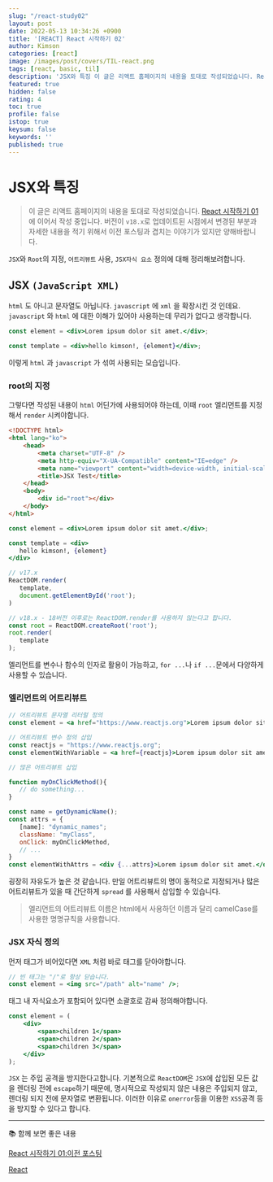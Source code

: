 ```yaml
---
slug: "/react-study02"
layout: post
date: 2022-05-13 10:34:26 +0900
title: '[REACT] React 시작하기 02'
author: Kimson
categories: [react]
image: /images/post/covers/TIL-react.png
tags: [react, basic, til]
description: 'JSX와 특징 이 글은 리액트 홈페이지의 내용을 토대로 작성되었습니다. React 시작하기 01 에 이어서 작성 중입니다. 버전이 `v18.x`로 업데이트된 시점에서 변경된 부분과 자세한 내용을 적기 위해서 이전 포스팅과 겹치는 이야기가 있지만 양해바랍니다. `JSX`와 `Root`의 지정, `어트리뷰트` 사용, `JSX자식 요소` 정의에 대해 정리해보려합니다.'
featured: true
hidden: false
rating: 4
toc: true
profile: false
istop: true
keysum: false
keywords: ''
published: true
---
```


# JSX와 특징

> 이 글은 리액트 홈페이지의 내용을 토대로 작성되었습니다.
> [React 시작하기 01](/react-study01) 에 이어서 작성 중입니다. 버전이 `v18.x`로 업데이트된 시점에서 변경된 부분과 자세한 내용을 적기 위해서 이전 포스팅과 겹치는 이야기가 있지만 양해바랍니다.

`JSX`와 `Root`의 지정, `어트리뷰트` 사용, `JSX자식 요소` 정의에 대해 정리해보려합니다.

## JSX `(JavaScript XML)`

`html` 도 아니고 문자열도 아닙니다. `javascript` 에 `xml` 을 확장시킨 것 인데요. `javascript` 와 `html` 에 대한 이해가 있어야 사용하는데 무리가 없다고 생각합니다.

```jsx
const element = <div>Lorem ipsum dolor sit amet.</div>;

const template = <div>hello kimson!, {element}</div>;
```

이렇게 `html` 과 `javascript` 가 섞여 사용되는 모습입니다.

### root의 지정

그렇다면 작성된 내용이 `html` 어딘가에 사용되어야 하는데, 이때 `root` 엘리먼트를 지정해서 `render` 시켜야합니다.

```html
<!DOCTYPE html>
<html lang="ko">
    <head>
        <meta charset="UTF-8" />
        <meta http-equiv="X-UA-Compatible" content="IE=edge" />
        <meta name="viewport" content="width=device-width, initial-scale=1.0" />
        <title>JSX Test</title>
    </head>
    <body>
        <div id="root"></div>
    </body>
</html>
```

```jsx
const element = <div>Lorem ipsum dolor sit amet.</div>;

const template = <div>
   hello kimson!, {element}
</div>

// v17.x
ReactDOM.render(
   template,
   document.getElementById('root');
)

// v18.x - 18버전 이후로는 ReactDOM.render를 사용하지 않는다고 합니다.
const root = ReactDOM.createRoot('root');
root.render(
   template
);
```

엘리먼트를 변수나 함수의 인자로 활용이 가능하고, `for ...`나 `if ...`문에서 다양하게 사용할 수 있습니다.

### 엘리먼트의 어트리뷰트

```jsx
// 어트리뷰트 문자열 리터럴 정의
const element = <a href="https://www.reactjs.org">Lorem ipsum dolor sit amet.</a>

// 어트리뷰트 변수 정의 삽입
const reactjs = "https://www.reactjs.org";
const elementWithVariable = <a href={reactjs}>Lorem ipsum dolor sit amet.</a>;

// 많은 어트리뷰트 삽입

function myOnClickMethod(){
   // do something...
}

const name = getDynamicName();
const attrs = {
   [name]: "dynamic_names";
   className: "myClass",
   onClick: myOnClickMethod,
   // ...
}
const elementWithAttrs = <div {...attrs}>Lorem ipsum dolor sit amet.</div>;
```

굉장히 자유도가 높은 것 같습니다. 만일 어트리뷰트의 명이 동적으로 지정되거나 많은 어트리뷰트가 있을 때 간단하게 `spread` 를 사용해서 삽입할 수 있습니다.

> 엘리먼트의 어트리뷰트 이름은 html에서 사용하던 이름과 달리 camelCase를 사용한 명명규칙을 사용합니다.

### JSX 자식 정의

먼저 태그가 비어있다면 `XML` 처럼 바로 태그를 닫아야합니다.

```jsx
// 빈 태그는 "/"로 항상 닫습니다.
const element = <img src="/path" alt="name" />;
```

태그 내 자식요소가 포함되어 있다면 소괄호로 감싸 정의해야합니다.

```jsx
const element = (
    <div>
        <span>children 1</span>
        <span>children 2</span>
        <span>children 3</span>
    </div>
);
```

`JSX` 는 주입 공격을 방지한다고합니다. 기본적으로 `ReactDOM`은 `JSX`에 삽입된 모든 값을 렌더링 전에 `escape`하기 때문에, 명시적으로 작성되지 않은 내용은 주입되지 않고, 렌더링 되지 전에 문자열로 변환됩니다. 이러한 이유로 `onerror`등을 이용한 `XSS`공격 등을 방지할 수 있다고 합니다.

---

📚 함께 보면 좋은 내용

[React 시작하기 01:이전 포스팅](/react-study01/)

[React](https://ko.reactjs.org/docs/hello-world.html)
